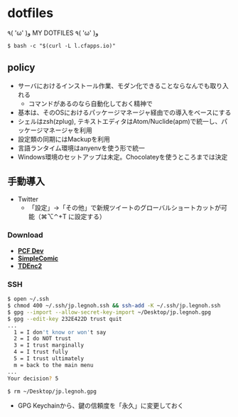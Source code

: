 dotfiles
========

٩( 'ω' )و  MY DOTFILES  ٩( 'ω' )و

```
$ bash -c "$(curl -L l.cfapps.io)"
```

## policy
- サーバにおけるインストール作業、モダン化できることならなんでも取り入れる
  - コマンドがあるのなら自動化しておく精神で
- 基本は、そのOSにおけるパッケージマネージャ経由での導入をベースにする
- シェルはzsh(zplug), テキストエディタはAtom/Nuclide(apm)で統一し、パッケージマネージャを利用
- 設定類の同期にはMackupを利用
- 言語ランタイム環境はanyenvを使う形で統一
- Windows環境のセットアップは未定。Chocolateyを使うところまでは決定

##  手動導入
- Twitter
  - 「設定」->「その他」で新規ツイートのグローバルショートカットが可能（⌘⌥⌃+T に設定する）

### Download
- [**PCF Dev**](https://network.pivotal.io/products/pcfdev)
- [**SimpleComic**](http://dancingtortoise.com/simplecomic/)
- [**TDEnc2**](http://tdenc.com/TDEnc2/download/)

### SSH
```bash
$ open ~/.ssh
$ chmod 400 ~/.ssh/jp.legnoh.ssh && ssh-add -K ~/.ssh/jp.legnoh.ssh
$ gpg --import --allow-secret-key-import ~/Desktop/jp.legnoh.gpg
$ gpg --edit-key 232E422D trust quit
...
  1 = I don't know or won't say
  2 = I do NOT trust
  3 = I trust marginally
  4 = I trust fully
  5 = I trust ultimately
  m = back to the main menu
...
Your decision? 5

$ rm ~/Desktop/jp.legnoh.gpg
```
- GPG Keychainから、鍵の信頼度を「永久」に変更しておく
